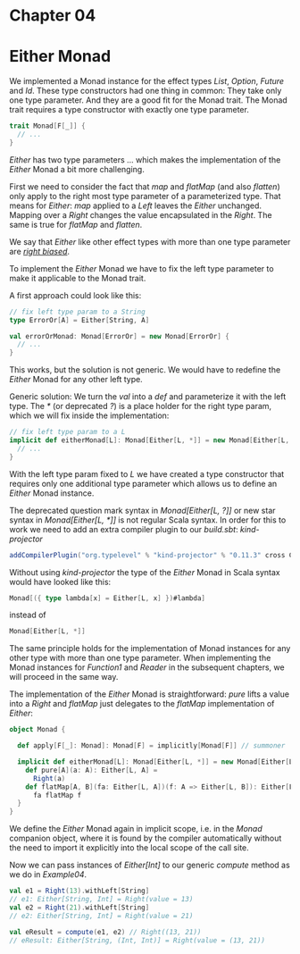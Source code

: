# Chapter 04

# Either Monad

We implemented a Monad instance for the effect types
_List_, _Option_, _Future_ and _Id_. These type constructors
had one thing in common: They take only one type parameter.
And they are a good fit for the Monad trait. The Monad trait
requires a type constructor with exactly one type parameter.

```scala
trait Monad[F[_]] {
  // ...
}
```

_Either_ has two type parameters ... which makes
the implementation of the _Either_ Monad a bit more
challenging.

First we need to consider the fact that _map_ and
_flatMap_ (and also _flatten_) only apply to the right
most type parameter of a parameterized type. That means
for _Either_: _map_ applied to a _Left_ leaves the
_Either_ unchanged. Mapping over a _Right_ changes the
value encapsulated in the _Right_. The same is true for
_flatMap_ and _flatten_.

We say that _Either_ like other effect types with more
than one type parameter are <u>_right biased_</u>.

To implement the _Either_ Monad we have to fix the left
type parameter to make it applicable to the Monad trait.

A first approach could look like this:

```scala
// fix left type param to a String
type ErrorOr[A] = Either[String, A]

val errorOrMonad: Monad[ErrorOr] = new Monad[ErrorOr] {
  // ...
}
```

This works, but the solution is not generic. We would
have to redefine the *Either* Monad for any other left
type.

Generic solution: We turn the _val_ into a _def_ and
parameterize it with the left type. The _*_ (or deprecated _?_)
is a place holder for the right type param, which we will fix
inside the implementation:

```scala
// fix left type param to a L
implicit def eitherMonad[L]: Monad[Either[L, *]] = new Monad[Either[L, *]] {
  // ...
}
```

With the left type param fixed to _L_ we have created a
type constructor that requires only one additional type
parameter which allows us to define an _Either_ Monad
instance.

The deprecated question mark syntax in _Monad[Either[L, ?]]_
or new star syntax in _Monad[Either[L, *]]_ is not
regular Scala syntax. In order for this to work we need to add
an extra compiler plugin to our _build.sbt_: _kind-projector_

```scala
addCompilerPlugin("org.typelevel" % "kind-projector" % "0.11.3" cross CrossVersion.full),
```

Without using _kind-projector_ the type of the _Either_
Monad in Scala syntax would have looked like this:
```scala
Monad[({ type lambda[x] = Either[L, x] })#lambda]
```
instead of
```scala
Monad[Either[L, *]]
```

The same principle holds for the implementation of Monad
instances for any other type with more than one type
parameter. When implementing the Monad instances for
_Function1_ and _Reader_ in the subsequent chapters, we
will proceed in the same way.

The implementation of the _Either_ Monad is straightforward: _pure_
lifts a value into a _Right_ and _flatMap_ just
delegates to the _flatMap_ implementation of _Either_:


```scala
object Monad {

  def apply[F[_]: Monad]: Monad[F] = implicitly[Monad[F]] // summoner

  implicit def eitherMonad[L]: Monad[Either[L, *]] = new Monad[Either[L, *]] {
    def pure[A](a: A): Either[L, A] =
      Right(a)
    def flatMap[A, B](fa: Either[L, A])(f: A => Either[L, B]): Either[L, B] =
      fa flatMap f
  }
}
```

We define the _Either_ Monad again in implicit scope,
i.e. in the _Monad_ companion object, where it is found
by the compiler automatically without the need to import
it explicitly into the local scope of the call site.

Now we can pass instances of _Either[Int]_ to our generic
_compute_ method as we do in _Example04_.


```scala
val e1 = Right(13).withLeft[String]
// e1: Either[String, Int] = Right(value = 13)
val e2 = Right(21).withLeft[String]
// e2: Either[String, Int] = Right(value = 21)

val eResult = compute(e1, e2) // Right((13, 21))
// eResult: Either[String, (Int, Int)] = Right(value = (13, 21))
```
